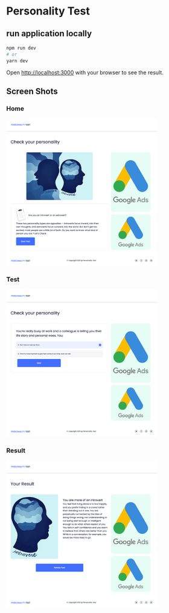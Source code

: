 # Personality Test

## run application locally

```bash
npm run dev
# or
yarn dev
```
Open [http://localhost:3000](http://localhost:3000) with your browser to see the result.

## Screen Shots
### Home
<img src="screen-shots/home.png" width="400">

### Test
<img src="screen-shots/test.png" width="400">

### Result
<img src="screen-shots/result.png" width="400">


